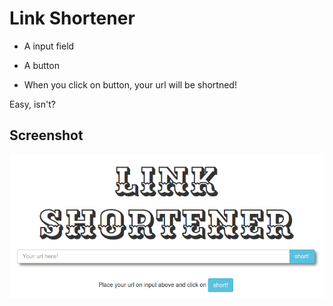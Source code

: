 # Link Shortener

- A input field

- A button

- When you click on button, your url will be shortned!

Easy, isn't?

## Screenshot

![ibage.png](ibage.png)
